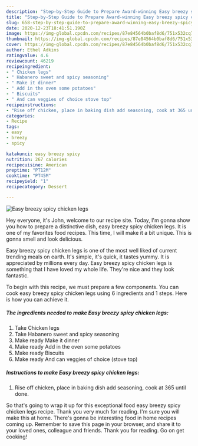 ```yaml
---
description: "Step-by-Step Guide to Prepare Award-winning Easy breezy spicy chicken legs"
title: "Step-by-Step Guide to Prepare Award-winning Easy breezy spicy chicken legs"
slug: 658-step-by-step-guide-to-prepare-award-winning-easy-breezy-spicy-chicken-legs
date: 2020-12-23T18:41:51.190Z
image: https://img-global.cpcdn.com/recipes/87e84564b0baf8d6/751x532cq70/easy-breezy-spicy-chicken-legs-recipe-main-photo.jpg
thumbnail: https://img-global.cpcdn.com/recipes/87e84564b0baf8d6/751x532cq70/easy-breezy-spicy-chicken-legs-recipe-main-photo.jpg
cover: https://img-global.cpcdn.com/recipes/87e84564b0baf8d6/751x532cq70/easy-breezy-spicy-chicken-legs-recipe-main-photo.jpg
author: Ethel Adkins
ratingvalue: 4.6
reviewcount: 46219
recipeingredient:
- " Chicken legs"
- " Habanero sweet and spicy seasoning"
- " Make it dinner"
- " Add in the oven some potatoes"
- " Biscuits"
- " And can veggies of choice stove top"
recipeinstructions:
- "Rise off chicken, place in baking dish add seasoning, cook at 365 until done."
categories:
- Recipe
tags:
- easy
- breezy
- spicy

katakunci: easy breezy spicy 
nutrition: 267 calories
recipecuisine: American
preptime: "PT12M"
cooktime: "PT45M"
recipeyield: "1"
recipecategory: Dessert

---
```



![Easy breezy spicy chicken legs](https://img-global.cpcdn.com/recipes/87e84564b0baf8d6/751x532cq70/easy-breezy-spicy-chicken-legs-recipe-main-photo.jpg)

Hey everyone, it's John, welcome to our recipe site. Today, I'm gonna show you how to prepare a distinctive dish, easy breezy spicy chicken legs. It is one of my favorites food recipes. This time, I will make it a bit unique. This is gonna smell and look delicious.



Easy breezy spicy chicken legs is one of the most well liked of current trending meals on earth. It's simple, it's quick, it tastes yummy. It is appreciated by millions every day. Easy breezy spicy chicken legs is something that I have loved my whole life. They're nice and they look fantastic.


To begin with this recipe, we must prepare a few components. You can cook easy breezy spicy chicken legs using 6 ingredients and 1 steps. Here is how you can achieve it.

<!--inarticleads1-->

##### The ingredients needed to make Easy breezy spicy chicken legs:

1. Take  Chicken legs
1. Take  Habanero sweet and spicy seasoning
1. Make ready  Make it dinner
1. Make ready  Add in the oven some potatoes
1. Make ready  Biscuits
1. Make ready  And can veggies of choice (stove top)




<!--inarticleads2-->

##### Instructions to make Easy breezy spicy chicken legs:

1. Rise off chicken, place in baking dish add seasoning, cook at 365 until done.




So that's going to wrap it up for this exceptional food easy breezy spicy chicken legs recipe. Thank you very much for reading. I'm sure you will make this at home. There's gonna be interesting food in home recipes coming up. Remember to save this page in your browser, and share it to your loved ones, colleague and friends. Thank you for reading. Go on get cooking!
